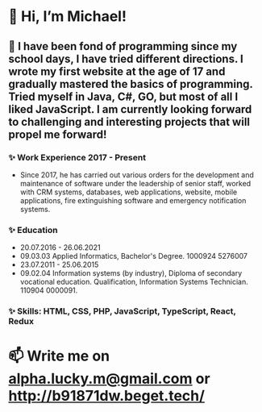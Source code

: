 # 👋 Hi, I’m Michael!
## 👀 I have been fond of programming since my school days, I have tried different directions. I wrote my first website at the age of 17 and gradually mastered the basics of programming. Tried myself in Java, C#, GO, but most of all I liked JavaScript. I am currently looking forward to challenging and interesting projects that will propel me forward!
### ✨ Work Experience 2017 - Present
- Since 2017, he has carried out various orders for the development and maintenance of software under the leadership of senior staff, worked with CRM systems, databases, web applications, website, mobile applications, fire extinguishing software and emergency notification systems.
### ✨ Education
- 20.07.2016 - 26.06.2021
- 09.03.03 Applied Informatics, Bachelor's Degree. 1000924 5276007
- 23.07.2011 - 25.06.2015
- 09.02.04 Information systems (by industry), Diploma of secondary vocational education. Qualification, Information Systems Technician. 110904 0000091.
### ✨ Skills:  HTML, CSS, PHP, JavaScript, TypeScript, React, Redux
# 📫 Write me on alpha.lucky.m@gmail.com or http://b91871dw.beget.tech/
